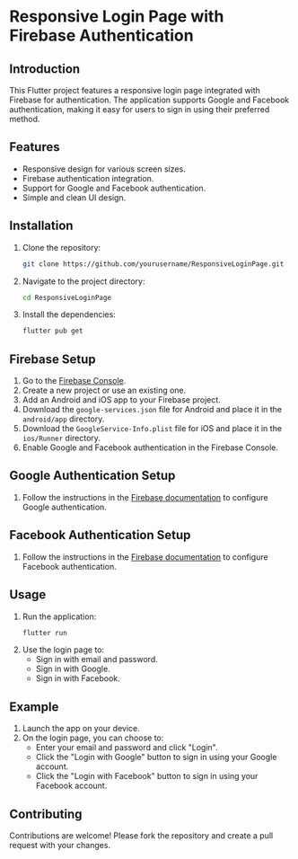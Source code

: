 # Responsive Login Page with Firebase Authentication

## Introduction
This Flutter project features a responsive login page integrated with Firebase for authentication. The application supports Google and Facebook authentication, making it easy for users to sign in using their preferred method.

## Features
- Responsive design for various screen sizes.
- Firebase authentication integration.
- Support for Google and Facebook authentication.
- Simple and clean UI design.

## Installation
1. Clone the repository:
    ```bash
    git clone https://github.com/yourusername/ResponsiveLoginPage.git
    ```
2. Navigate to the project directory:
    ```bash
    cd ResponsiveLoginPage
    ```
3. Install the dependencies:
    ```bash
    flutter pub get
    ```

## Firebase Setup
1. Go to the [Firebase Console](https://console.firebase.google.com/).
2. Create a new project or use an existing one.
3. Add an Android and iOS app to your Firebase project.
4. Download the `google-services.json` file for Android and place it in the `android/app` directory.
5. Download the `GoogleService-Info.plist` file for iOS and place it in the `ios/Runner` directory.
6. Enable Google and Facebook authentication in the Firebase Console.

## Google Authentication Setup
1. Follow the instructions in the [Firebase documentation](https://firebase.google.com/docs/auth/flutter/google-signin) to configure Google authentication.

## Facebook Authentication Setup
1. Follow the instructions in the [Firebase documentation](https://firebase.google.com/docs/auth/flutter/facebook-login) to configure Facebook authentication.

## Usage
1. Run the application:
    ```bash
    flutter run
    ```
2. Use the login page to:
    - Sign in with email and password.
    - Sign in with Google.
    - Sign in with Facebook.

## Example
1. Launch the app on your device.
2. On the login page, you can choose to:
    - Enter your email and password and click "Login".
    - Click the "Login with Google" button to sign in using your Google account.
    - Click the "Login with Facebook" button to sign in using your Facebook account.

## Contributing
Contributions are welcome! Please fork the repository and create a pull request with your changes.


